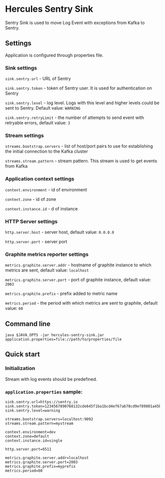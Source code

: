 # Hercules Sentry Sink
Sentry Sink is used to move Log Event with exceptions from Kafka to Sentry.

## Settings
Application is configured through properties file.

### Sink settings
`sink.sentry.url` - URL of Sentry

`sink.sentry.token` - token of Sentry user. It is used for authentication on Sentry

`sink.sentry.level` - log level. Logs with this level and higher levels could be sent to Sentry. Default value: `WARNING`

`sink.sentry.retryLimit` - the number of attempts to send event with retryable errors, default value: `3`

### Stream settings
`streams.bootstrap.servers` - list of host/port pairs to use for establishing the initial connection to the Kafka cluster

`streams.stream.pattern` - stream pattern. This stream is used to get events from Kafka

### Application context settings
`context.environment` - id of environment

`context.zone` - id of zone

`context.instance.id` - d of instance

### HTTP Server settings
`http.server.host` - server host, default value: `0.0.0.0`

`http.server.port` - server port

### Graphite metrics reporter settings
`metrics.graphite.server.addr` - hostname of graphite instance to which metrics are sent, default value: `localhost`

`metrics.graphite.server.port` - port of graphite instance, default value: `2003`

`metrics.graphite.prefix` - prefix added to metric name

`metrics.period` - the period with which metrics are sent to graphite, default value: `60`

## Command line
`java $JAVA_OPTS -jar hercules-sentry-sink.jar application.properties=file://path/to/properties/file`

## Quick start
### Initialization

Stream with log events should be predefined.

### `application.properties` sample:
```properties
sink.sentry.url=https://sentry.io
sink.sentry.token=1234567890768132cde645f1ba1bcd4ef67ab78cd9ef89801a45be5747c68f87
sink.sentry.level=warning

streams.bootstrap.servers=localhost:9092
streams.stream.pattern=mystream

context.environment=dev
context.zone=default
context.instance.id=single

http.server.port=6511

metrics.graphite.server.addr=localhost
metrics.graphite.server.port=2003
metrics.graphite.prefix=myprefix
metrics.period=60
```

